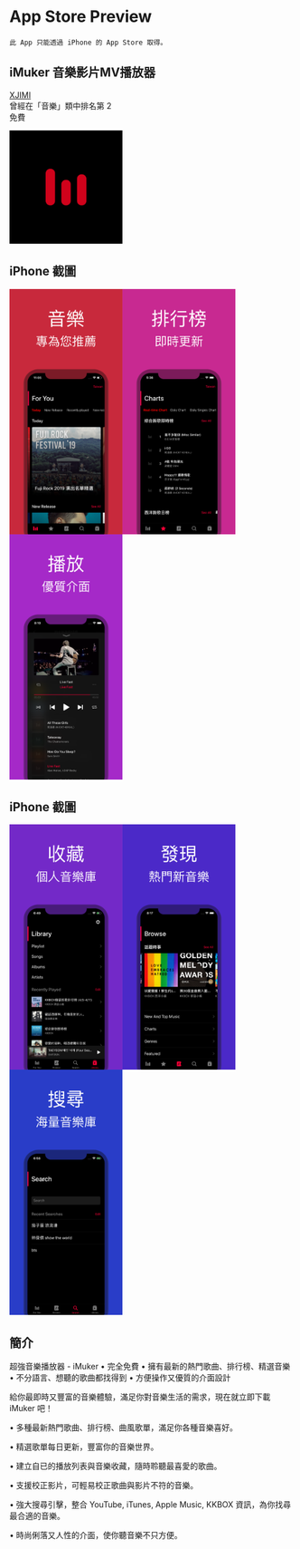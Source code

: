# App Store Preview
```
此 App 只能透過 iPhone 的 App Store 取得。
```
## iMuker 音樂影片MV播放器 
[XJIMI](https://github.com/xjimi/app_imuker/blob/main/README.md)    
曾經在「音樂」類中排名第 2  
免費    

<img src="logo.png" width = "200" alt="" />   
  

## iPhone 截圖
 <img src="000.png" width = "200" alt="" align=left />
 <img src="001.png" width = "200" alt="" align=left />
 <img src="002.png" width = "200" alt="" />
 

## iPhone 截圖
 <img src="003.png" width = "200" alt="" align=left />
 <img src="004.png" width = "200" alt="" align=left />
 <img src="005.png" width = "200" alt="" />

## 簡介

超強音樂播放器 - iMuker
• 完全免費
• 擁有最新的熱門歌曲、排行榜、精選音樂
• 不分語言、想聽的歌曲都找得到
• 方便操作又優質的介面設計

給你最即時又豐富的音樂體驗，滿足你對音樂生活的需求，現在就立即下載 iMuker 吧！

• 多種最新熱門歌曲、排行榜、曲風歌單，滿足你各種音樂喜好。

• 精選歌單每日更新，豐富你的音樂世界。

• 建立自已的播放列表與音樂收藏，隨時聆聽最喜愛的歌曲。

• 支援校正影片，可輕易校正歌曲與影片不符的音樂。

• 強大搜尋引擊，整合 YouTube, iTunes, Apple Music, KKBOX 資訊，為你找尋最合適的音樂。

• 時尚俐落又人性的介面，使你聽音樂不只方便。

